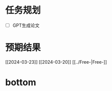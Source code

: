 # 任务规划
- [ ] GPT生成论文
  
  
  
  
  
  
  
  
  
  

# 预期结果
[[2024-03-23]]
  [[2024-03-20]]
[[../Free-|Free-]]  
  
  
  
  
  
  
  
  
  
  
  
  
  
  
  
  

# bottom